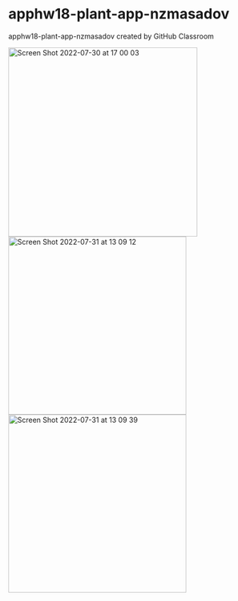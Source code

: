 # apphw18-plant-app-nzmasadov
apphw18-plant-app-nzmasadov created by GitHub Classroom

<img width="377" alt="Screen Shot 2022-07-30 at 17 00 03" src="https://user-images.githubusercontent.com/97827145/181915509-01f4f6ae-c9c0-4c08-a8ad-049a31c701bd.png">

<img width="355" alt="Screen Shot 2022-07-31 at 13 09 12" src="https://user-images.githubusercontent.com/97827145/182019359-37a264a5-06af-45f4-b8c7-5e852a00aed5.png">

<img width="355" alt="Screen Shot 2022-07-31 at 13 09 39" src="https://user-images.githubusercontent.com/97827145/182019371-75fc6a04-940b-4460-a14c-4ae0d6c94b20.png">
